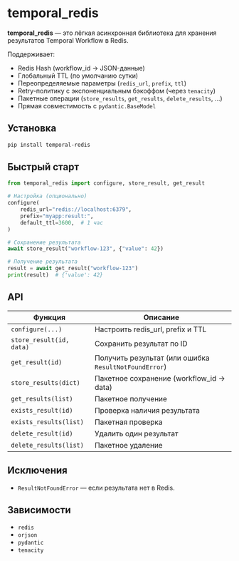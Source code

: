 # temporal_redis

**temporal_redis** — это лёгкая асинхронная библиотека для хранения результатов Temporal Workflow в Redis.

Поддерживает:

- Redis Hash (workflow_id → JSON-данные)
- Глобальный TTL (по умолчанию сутки)
- Переопределяемые параметры (`redis_url`, `prefix`, `ttl`)
- Retry-политику с экспоненциальным бэкоффом (через `tenacity`)
- Пакетные операции (`store_results`, `get_results`, `delete_results`, …)
- Прямая совместимость с `pydantic.BaseModel`

## Установка

```bash
pip install temporal-redis
```

## Быстрый старт

```python
from temporal_redis import configure, store_result, get_result

# Настройка (опционально)
configure(
    redis_url="redis://localhost:6379",
    prefix="myapp:result:",
    default_ttl=3600,  # 1 час
)

# Сохранение результата
await store_result("workflow-123", {"value": 42})

# Получение результата
result = await get_result("workflow-123")
print(result)  # {'value': 42}
```

## API

| Функция                     | Описание |
|-----------------------------|----------|
| `configure(...)`            | Настроить redis_url, prefix и TTL |
| `store_result(id, data)`    | Сохранить результат по ID |
| `get_result(id)`            | Получить результат (или ошибка `ResultNotFoundError`) |
| `store_results(dict)`       | Пакетное сохранение (workflow_id → data) |
| `get_results(list)`         | Пакетное получение |
| `exists_result(id)`         | Проверка наличия результата |
| `exists_results(list)`      | Пакетная проверка |
| `delete_result(id)`         | Удалить один результат |
| `delete_results(list)`      | Пакетное удаление |

## Исключения

- `ResultNotFoundError` — если результата нет в Redis.

## Зависимости

- `redis`
- `orjson`
- `pydantic`
- `tenacity`
